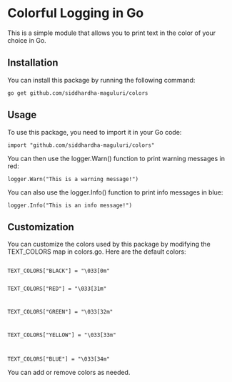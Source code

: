 # Colorful Logging in Go

This is a simple module that allows you to print text in the color of your choice in Go.

## Installation

You can install this package by running the following command:

`go get github.com/siddhardha-maguluri/colors`

## Usage

To use this package, you need to import it in your Go code:

`import "github.com/siddhardha-maguluri/colors"`

You can then use the logger.Warn() function to print warning messages in red:

`logger.Warn("This is a warning message!")`

You can also use the logger.Info() function to print info messages in blue:

`logger.Info("This is an info message!")`

## Customization

You can customize the colors used by this package by modifying the TEXT_COLORS map in colors.go. Here are the default colors:

<code>
TEXT_COLORS["BLACK"] = "\033[0m"

TEXT_COLORS["RED"] = "\033[31m"

TEXT_COLORS["GREEN"] = "\033[32m"

TEXT_COLORS["YELLOW"] = "\033[33m"

TEXT_COLORS["BLUE"] = "\033[34m"
</code>

You can add or remove colors as needed.